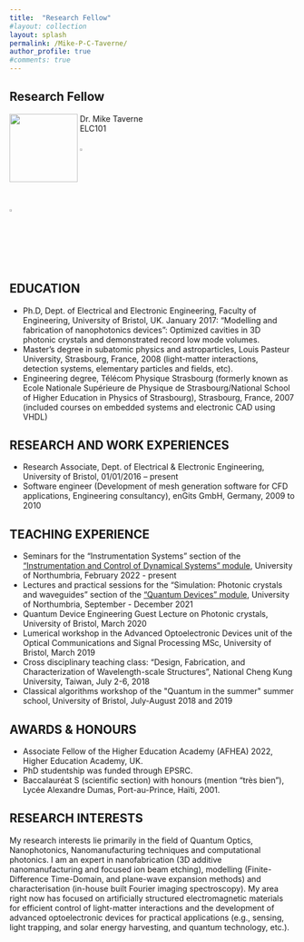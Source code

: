 ```yaml
---
title:  "Research Fellow"
#layout: collection
layout: splash
permalink: /Mike-P-C-Taverne/
author_profile: true
#comments: true
---
```


## Research Fellow

<img src="{{ site.url }}{{ site.baseurl }}/assets/profiles/profile_im_MT.jpg" style="float: left;height: 120px"/>
&nbsp;Dr. Mike Taverne<br>
&nbsp;ELC101<br>
&nbsp;<mike.taverne@northumbria.ac.uk><br>
&nbsp;<a href="https://www.northumbria.ac.uk/about-us/our-staff/t/mike-taverne"><img src="{{ site.url }}{{ site.baseurl }}/assets/profiles/nuw.png" style="width: 2.5%; border: none; text-decoration: none"/></a><br>
<a href="https://scholar.google.com/citations?user=9sFGPrEAAAAJ"><img src="{{ site.url }}{{ site.baseurl }}/assets/profiles/google.png" style="width: 2.5%; border: none; text-decoration: none"/></a>&nbsp;

## EDUCATION

* Ph.D, Dept. of Electrical and Electronic Engineering, Faculty of Engineering, University of Bristol, UK. January 2017: “Modelling and fabrication of nanophotonics devices”: Optimized cavities in 3D photonic crystals and demonstrated record low mode volumes.
* Master’s degree in subatomic physics and astroparticles, Louis Pasteur University, Strasbourg, France, 2008 (light-matter interactions, detection systems, elementary particles and fields, etc).
* Engineering degree, Télécom Physique Strasbourg (formerly known as Ecole Nationale Supérieure de Physique de Strasbourg/National School of Higher Education in Physics of Strasbourg), Strasbourg, France, 2007 (included courses on embedded systems and electronic CAD using VHDL)

## RESEARCH AND WORK EXPERIENCES

* Research Associate, Dept. of Electrical & Electronic Engineering, University of Bristol, 01/01/2016  –  present
* Software engineer (Development of mesh generation software for CFD applications, Engineering consultancy), enGits GmbH, Germany, 2009 to 2010

## TEACHING EXPERIENCE

* Seminars for the “Instrumentation Systems” section of the [“Instrumentation and Control of Dynamical Systems” module](https://www.northumbria.ac.uk/study-at-northumbria/courses/electrical-and-electronic-engineering-beng-ft-uuselz1?moduleslug=kd6031-instrumentation-and-control-of-dynamical-systems&alttemplate=%7Bdf847541-4f68-426a-8940-4c60ff4c5262%7D), University of Northumbria, February 2022 - present
* Lectures and practical sessions for the “Simulation: Photonic crystals and waveguides” section of the [“Quantum Devices” module](https://www.northumbria.ac.uk/study-at-northumbria/courses/physics-mphys-ft-uusics1?moduleslug=kd6041-quantum-devices&alttemplate=%7Bdf847541-4f68-426a-8940-4c60ff4c5262%7D&y=2022), University of Northumbria, September - December 2021
* Quantum Device Engineering Guest Lecture on Photonic crystals, University of Bristol, March 2020
* Lumerical workshop in the Advanced Optoelectronic Devices unit of the Optical Communications and Signal Processing MSc, University of Bristol, March 2019
* Cross disciplinary teaching class: “Design, Fabrication, and Characterization of Wavelength-scale Structures”, National Cheng Kung University, Taiwan, July 2-6, 2018
* Classical algorithms workshop of the "Quantum in the summer" summer school, University of Bristol, July-August 2018 and 2019

## AWARDS & HONOURS

* Associate Fellow of the Higher Education Academy (AFHEA) 2022, Higher Education Academy, UK.
* PhD studentship was funded through EPSRC.
* Baccalauréat S (scientific section) with honours (mention “très bien”), Lycée Alexandre Dumas, Port-au-Prince, Haïti, 2001.

## RESEARCH INTERESTS

My research interests lie primarily in the field of Quantum Optics, Nanophotonics, Nanomanufacturing techniques and computational photonics. I am an expert in nanofabrication (3D additive nanomanufacturing and focused ion beam etching), modelling (Finite-Difference Time-Domain, and plane-wave expansion methods) and characterisation (in-house built Fourier imaging spectroscopy). My area right now has focused on artificially structured electromagnetic materials for efficient control of light-matter interactions and the development of advanced optoelectronic devices for practical applications (e.g., sensing, light trapping, and solar energy harvesting, and quantum technology, etc.).

